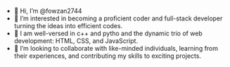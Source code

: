 - 👋 Hi, I’m @fowzan2744
- 👀 I’m interested in becoming a proficient coder and full-stack developer turning the ideas into efficient codes.
- 🌱 I am well-versed in c++ and pytho and the dynamic trio of web development: HTML, CSS, and JavaScript.
- 💞️ I’m looking to collaborate with like-minded individuals, learning from their experiences, and contributing my skills to exciting projects.
 

<!---
fowzan2744/fowzan2744 is a ✨ special ✨ repository because its `README.md` (this file) appears on your GitHub profile.
You can click the Preview link to take a look at your changes.
--->

